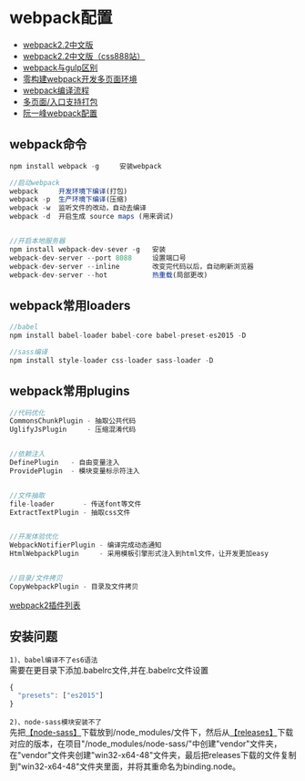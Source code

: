 # webpack配置

- [webpack2.2中文版](https://doc.webpack-china.org/)
- [webpack2.2中文版（css888站）](http://www.css88.com/doc/webpack2/)
- [webpack与gulp区别](http://www.cnblogs.com/lovesong/p/6413546.html)
- [零构建webpack开发多页面环境](https://github.com/riskers/blog/issues/27)
- [webpack编译流程](https://github.com/slashhuang/blog/issues/1)
- [多页面/入口支持打包](http://www.cnblogs.com/sloong/p/5689162.html)
- [阮一峰webpack配置](https://github.com/ruanyf/webpack-demos)


## webpack命令
```javascript
npm install webpack -g     安装webpack

//启动webpack
webpack     开发环境下编译(打包)
webpack -p  生产环境下编译(压缩)
webpack -w  监听文件的改动，自动去编译
webpack -d  开启生成 source maps (用来调试)


//开启本地服务器
npm install webpack-dev-sever -g   安装
webpack-dev-server --port 8088     设置端口号
webpack-dev-server --inline        改变完代码以后，自动刷新浏览器
webpack-dev-server --hot           热重载(局部更改)
```


## webpack常用loaders
```javascript
//babel
npm install babel-loader babel-core babel-preset-es2015 -D

//sass编译
npm install style-loader css-loader sass-loader -D
```




## webpack常用plugins
```javascript
//代码优化
CommonsChunkPlugin - 抽取公共代码
UglifyJsPlugin     - 压缩混淆代码


//依赖注入
DefinePlugin   - 自由变量注入
ProvidePlugin  - 模块变量标示符注入


//文件抽取
file-loader       - 传送font等文件
ExtractTextPlugin - 抽取css文件


//开发体验优化
WebpackNotifierPlugin - 编译完成动态通知
HtmlWebpackPlugin     - 采用模板引擎形式注入到html文件，让开发更加easy


//目录/文件拷贝
CopyWebpackPlugin - 目录及文件拷贝
```
[webpack2插件列表](https://webpack.js.org/plugins/)


## 安装问题
`1)、babel编译不了es6语法`<br>
需要在更目录下添加.babelrc文件,并在.babelrc文件设置
```javascript
{
  "presets": ["es2015"]
}
```

`2)、node-sass模块安装不了`<br>
先把[【node-sass】](https://github.com/sass/node-sass)下载放到/node_modules/文件下，然后从[【releases】](https://github.com/sass/node-sass/releases)下载对应的版本，在项目"/node_modules/node-sass/"中创建"vendor"文件夹，在"vendor"文件夹创建"win32-x64-48"文件夹，最后把releases下载的文件复制到"win32-x64-48"文件夹里面，并将其重命名为binding.node。

